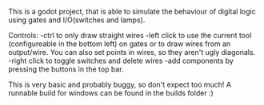 This is a godot project, that is able to simulate the behaviour of digital logic using gates and I/O(switches and lamps).

Controls:
-ctrl to only draw straight wires
-left click to use the current tool (configureable in the bottom left) on gates or to draw wires from an output/wire. You can also set points in wires, so they aren't ugly diagonals.
-right click to toggle switches and delete wires
-add components by pressing the buttons in the top bar.

This is very basic and probably buggy, so don't expect too much! A runnable build for windows can be found in the builds folder :)
